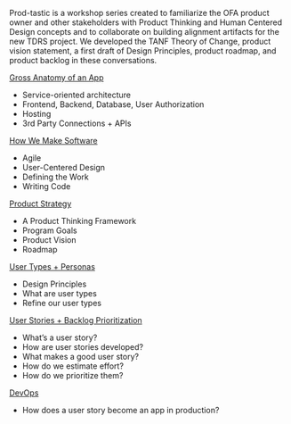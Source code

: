 Prod-tastic is a workshop series created to familiarize the OFA product owner and other stakeholders with Product Thinking and Human Centered Design concepts and to collaborate on building alignment artifacts for the new TDRS project. We developed the TANF Theory of Change, product vision statement, a first draft of Design Principles, product roadmap, and product backlog in these conversations.

[Gross Anatomy of an App](https://app.mural.co/t/gsa6/m/gsa6/1593633056023/5da6f5bf19d208f2961eb73df4634cbffc4bd411)
* Service-oriented architecture
* Frontend, Backend, Database, User Authorization
* Hosting
* 3rd Party Connections + APIs

[How We Make Software](https://app.mural.co/t/gsa6/m/gsa6/1593633082612/085d533c32c78e5cd3d8ae21b0d039b622655eb8)
* Agile
* User-Centered Design
* Defining the Work
* Writing Code

[Product Strategy](https://teams.microsoft.com/l/file/0631A2BC-3CB6-46A3-9D5B-C9B757198300?tenantId=d58addea-5053-4a80-8499-ba4d944910df&fileType=pptx&objectUrl=https%3A%2F%2Fhhsgov.sharepoint.com%2Fsites%2FTANFDataPortalOFA%2FShared%20Documents%2FGeneral%2FTeam%20Meetings%20%2B%20Presentations%2F2020%20June%20Prod-tastic%2FSharable%2C%201st%20Block_%20TDRS%20Prod-tastic%202.0%20Series_%20Product%20Vision%20_%20Roadmap.pptx&baseUrl=https%3A%2F%2Fhhsgov.sharepoint.com%2Fsites%2FTANFDataPortalOFA&serviceName=teams&threadId=19:f769bbcb029f4f02b55ae7fad90e310d@thread.skype&groupId=41f194a6-c1d3-4680-933e-c8ee7d17e287)
* A Product Thinking Framework
* Program Goals
* Product Vision
* Roadmap

[User Types + Personas](https://teams.microsoft.com/l/file/29692124-55FD-4150-B386-0F6DDEBE0CB5?tenantId=d58addea-5053-4a80-8499-ba4d944910df&fileType=pptx&objectUrl=https%3A%2F%2Fhhsgov.sharepoint.com%2Fsites%2FTANFDataPortalOFA%2FShared%20Documents%2FGeneral%2FTeam%20Meetings%20%2B%20Presentations%2F2020%20June%20Prod-tastic%2FSharable%2C%202nd%20Block_%20TDRS%20Prod-tastic%202.0%20Series_%20Design%20Principles%20_%20Personas.pptx&baseUrl=https%3A%2F%2Fhhsgov.sharepoint.com%2Fsites%2FTANFDataPortalOFA&serviceName=teams&threadId=19:f769bbcb029f4f02b55ae7fad90e310d@thread.skype&groupId=41f194a6-c1d3-4680-933e-c8ee7d17e287)
* Design Principles
* What are user types
* Refine our user types

[User Stories + Backlog Prioritization](https://teams.microsoft.com/l/file/8E0D04C5-542D-4337-B01B-B0F6782E03D8?tenantId=d58addea-5053-4a80-8499-ba4d944910df&fileType=pptx&objectUrl=https%3A%2F%2Fhhsgov.sharepoint.com%2Fsites%2FTANFDataPortalOFA%2FShared%20Documents%2FGeneral%2FTeam%20Meetings%20%2B%20Presentations%2F2020%20June%20Prod-tastic%2FSharable%2C%203rd%20Block_%20TDRS%20Prod-tastic%202.0%20Series_%20User%20Stories%20_%20priorization.pptx&baseUrl=https%3A%2F%2Fhhsgov.sharepoint.com%2Fsites%2FTANFDataPortalOFA&serviceName=teams&threadId=19:f769bbcb029f4f02b55ae7fad90e310d@thread.skype&groupId=41f194a6-c1d3-4680-933e-c8ee7d17e287)
* What’s a user story?
* How are user stories developed?
* What makes a good user story?
* How do we estimate effort?
* How do we prioritize them?

[DevOps](https://app.mural.co/t/gsa6/m/gsa6/1593461317883/8e4862ab79e1c566d1a105acef96d1ce6e783885)
* How does a user story become an app in production?
